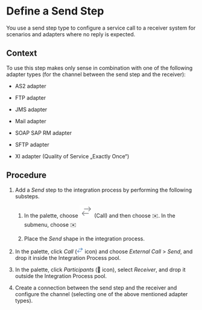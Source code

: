 <!-- loio9b83f10c882f44988a2856ceb8515b3c -->

<link rel="stylesheet" type="text/css" href="../css/sap-icons.css"/>

# Define a Send Step

You use a send step type to configure a service call to a receiver system for scenarios and adapters where no reply is expected.



## Context

To use this step makes only sense in combination with one of the following adapter types \(for the channel between the send step and the receiver\):

-   AS2 adapter

-   FTP adapter

-   JMS adapter

-   Mail adapter

-   SOAP SAP RM adapter

-   SFTP adapter

-   XI adapter \(Quality of Service „Exactly Once“\)




## Procedure

1.  Add a *Send* step to the integration process by performing the following substeps.

    1.  In the palette, choose ![](images/external_call_bfbf8b0.png) \(Call\) and then choose :envelope:. In the submenu, choose :envelope:

    2.  Place the *Send* shape in the integration process.


2.  In the palette, click *Call* \(![](images/Image_Map_Arrow_Icon_76d790c.png) icon\) and choose *External Call* \> *Send*, and drop it inside the Integration Process pool.

3.  In the palette, click *Participants* \(<span class="SAP-icons"></span> icon\), select *Receiver*, and drop it outside the Integration Process pool.

4.  Create a connection between the send step and the receiver and configure the channel \(selecting one of the above mentioned adapter types\).


